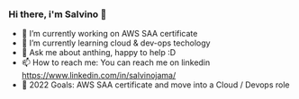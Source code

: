 ### Hi there, i'm Salvino 👋


- 🔭 I’m currently working on AWS SAA certificate
- 🌱 I’m currently learning cloud & dev-ops techology
- 💬 Ask me about anthing, happy to help :D
- 📫 How to reach me: You can reach me on linkedin https://www.linkedin.com/in/salvinojama/
- 🥅 2022 Goals: AWS SAA certificate and move into a Cloud / Devops role

<!--
**madebysalv/madebysalv** is a ✨ _special_ ✨ repository because its `README.md` (this file) appears on your GitHub profile.

Here are some ideas to get you started:
